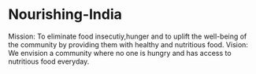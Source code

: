 # Nourishing-India
Mission:
To eliminate food insecutiy,hunger and to uplift the well-being of the community by providing them with healthy and nutritious food.
Vision:
We envision a community where no one is hungry and has access to nutritious food everyday.

